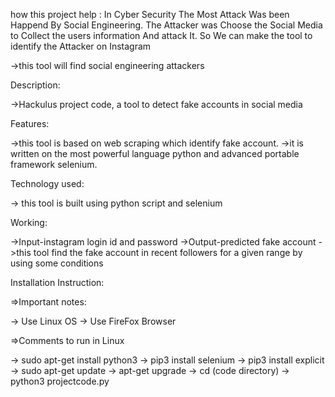 

how this project help :
  In Cyber Security The Most Attack Was been Happend By Social Engineering. The Attacker was Choose the Social Media to Collect the users information And attack It.
  So We can make the tool to identify the Attacker on Instagram

 ->this tool will find social engineering attackers

Description:

->Hackulus project code, a tool to detect fake accounts in social media

Features:

->this tool is based on web scraping which identify fake account.
->it is written on the most powerful language python and advanced portable framework selenium.

Technology used:

 -> this tool is built using python script and selenium 

Working:

   ->Input-instagram login id and password
   ->Output-predicted fake account
   ->this tool find the fake account in recent  followers  for a  given range by using some conditions

Installation Instruction:

=>Important notes:

   -> Use Linux OS
   -> Use FireFox Browser

=>Comments to run in Linux

  -> sudo apt-get install python3 
  -> pip3 install selenium 
  -> pip3 install explicit
  -> sudo apt-get update 
  -> apt-get upgrade
  -> cd (code directory)
  -> python3 projectcode.py
